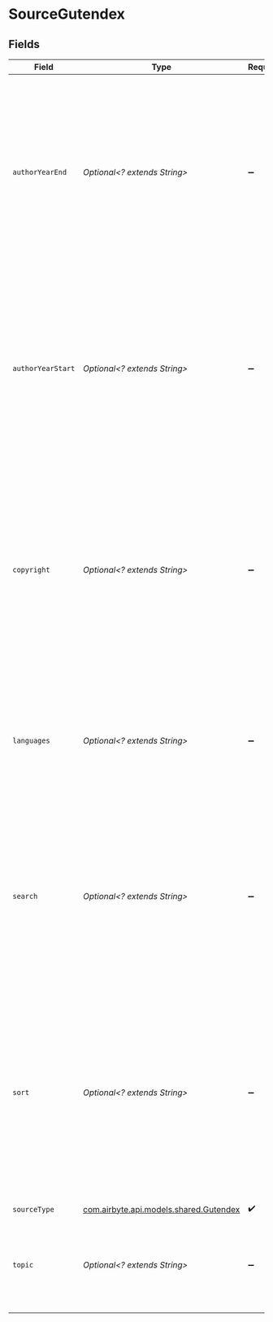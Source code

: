 # SourceGutendex


## Fields

| Field                                                                                                                                                                                                                           | Type                                                                                                                                                                                                                            | Required                                                                                                                                                                                                                        | Description                                                                                                                                                                                                                     | Example                                                                                                                                                                                                                         |
| ------------------------------------------------------------------------------------------------------------------------------------------------------------------------------------------------------------------------------- | ------------------------------------------------------------------------------------------------------------------------------------------------------------------------------------------------------------------------------- | ------------------------------------------------------------------------------------------------------------------------------------------------------------------------------------------------------------------------------- | ------------------------------------------------------------------------------------------------------------------------------------------------------------------------------------------------------------------------------- | ------------------------------------------------------------------------------------------------------------------------------------------------------------------------------------------------------------------------------- |
| `authorYearEnd`                                                                                                                                                                                                                 | *Optional<? extends String>*                                                                                                                                                                                                    | :heavy_minus_sign:                                                                                                                                                                                                              | (Optional) Defines the maximum birth year of the authors. Books by authors born after the end year will not be returned. Supports both positive (CE) or negative (BCE) integer values                                           | 2002                                                                                                                                                                                                                            |
| `authorYearStart`                                                                                                                                                                                                               | *Optional<? extends String>*                                                                                                                                                                                                    | :heavy_minus_sign:                                                                                                                                                                                                              | (Optional) Defines the minimum birth year of the authors. Books by authors born prior to the start year will not be returned. Supports both positive (CE) or negative (BCE) integer values                                      | 2002                                                                                                                                                                                                                            |
| `copyright`                                                                                                                                                                                                                     | *Optional<? extends String>*                                                                                                                                                                                                    | :heavy_minus_sign:                                                                                                                                                                                                              | (Optional) Use this to find books with a certain copyright status - true for books with existing copyrights, false for books in the public domain in the USA, or null for books with no available copyright information.        | true                                                                                                                                                                                                                            |
| `languages`                                                                                                                                                                                                                     | *Optional<? extends String>*                                                                                                                                                                                                    | :heavy_minus_sign:                                                                                                                                                                                                              | (Optional) Use this to find books in any of a list of languages. They must be comma-separated, two-character language codes.                                                                                                    | en                                                                                                                                                                                                                              |
| `search`                                                                                                                                                                                                                        | *Optional<? extends String>*                                                                                                                                                                                                    | :heavy_minus_sign:                                                                                                                                                                                                              | (Optional) Use this to search author names and book titles with given words. They must be separated by a space (i.e. %20 in URL-encoded format) and are case-insensitive.                                                       | dickens%20great%20expect                                                                                                                                                                                                        |
| `sort`                                                                                                                                                                                                                          | *Optional<? extends String>*                                                                                                                                                                                                    | :heavy_minus_sign:                                                                                                                                                                                                              | (Optional) Use this to sort books - ascending for Project Gutenberg ID numbers from lowest to highest, descending for IDs highest to lowest, or popular (the default) for most popular to least popular by number of downloads. | ascending                                                                                                                                                                                                                       |
| `sourceType`                                                                                                                                                                                                                    | [com.airbyte.api.models.shared.Gutendex](../../models/shared/Gutendex.md)                                                                                                                                                       | :heavy_check_mark:                                                                                                                                                                                                              | N/A                                                                                                                                                                                                                             |                                                                                                                                                                                                                                 |
| `topic`                                                                                                                                                                                                                         | *Optional<? extends String>*                                                                                                                                                                                                    | :heavy_minus_sign:                                                                                                                                                                                                              | (Optional) Use this to search for a case-insensitive key-phrase in books' bookshelves or subjects.                                                                                                                              | children                                                                                                                                                                                                                        |